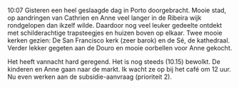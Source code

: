 10:07	Gisteren een heel geslaagde dag in Porto doorgebracht. Mooie stad, op aandringen van Cathrien en Anne veel langer in de Ribeira wijk rondgelopen dan ikzelf wilde. Daardoor nog veel leuker gedeelte ontdekt met schilderachtige trapsteegjes en huizen boven op elkaar. Twee mooie kerken gezien: De San Francisco kerk (zeer barok) en de Sé, de kathedraal. Verder lekker gegeten aan de Douro en mooie oorbellen voor Anne gekocht. 

Het heeft vannacht hard geregend. Het is nog steeds (10.15) bewolkt. De kinderen en Anne gaan naar de markt. Ik wacht ze op bij het café om 12 uur. Nu even werken aan de subsidie-aanvraag (prioriteit 2).